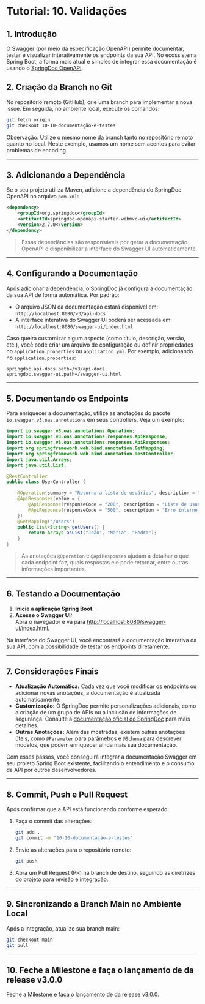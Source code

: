 # Tutorial: 10. Validações 

## 1. Introdução

O Swagger (por meio da especificação OpenAPI) permite documentar, testar e visualizar interativamente os endpoints da sua API. No ecossistema Spring Boot, a forma mais atual e simples de integrar essa documentação é usando o [SpringDoc OpenAPI](https://springdoc.org/).

## 2. Criação da Branch no Git

No repositório remoto (GitHub), crie uma branch para implementar a nova issue. Em seguida, no ambiente local, execute os comandos:

```bash
git fetch origin
git checkout 10-10-documentação-e-testes
```

Observação: Utilize o mesmo nome da branch tanto no repositório remoto quanto no local. Neste exemplo, usamos um nome sem acentos para evitar problemas de encoding.

---

## 3. Adicionando a Dependência

Se o seu projeto utiliza Maven, adicione a dependência do SpringDoc OpenAPI no arquivo `pom.xml`:

```xml
<dependency>
    <groupId>org.springdoc</groupId>
    <artifactId>springdoc-openapi-starter-webmvc-ui</artifactId>
    <version>2.7.0</version>
</dependency>
```

> Essas dependências são responsáveis por gerar a documentação OpenAPI e disponibilizar a interface do Swagger UI automaticamente.

---

## 4. Configurando a Documentação

Após adicionar a dependência, o SpringDoc já configura a documentação da sua API de forma automática. Por padrão:

- O arquivo JSON da documentação estará disponível em:  
  `http://localhost:8080/v3/api-docs`
- A interface interativa do Swagger UI poderá ser acessada em:  
  `http://localhost:8080/swagger-ui/index.html`

Caso queira customizar algum aspecto (como título, descrição, versão, etc.), você pode criar um arquivo de configuração ou definir propriedades no `application.properties` ou `application.yml`. Por exemplo, adicionando no `application.properties`:

```properties
springdoc.api-docs.path=/v3/api-docs
springdoc.swagger-ui.path=/swagger-ui.html
```

---

## 5. Documentando os Endpoints

Para enriquecer a documentação, utilize as anotações do pacote `io.swagger.v3.oas.annotations` em seus controllers. Veja um exemplo:

```java
import io.swagger.v3.oas.annotations.Operation;
import io.swagger.v3.oas.annotations.responses.ApiResponse;
import io.swagger.v3.oas.annotations.responses.ApiResponses;
import org.springframework.web.bind.annotation.GetMapping;
import org.springframework.web.bind.annotation.RestController;
import java.util.Arrays;
import java.util.List;

@RestController
public class UserController {

    @Operation(summary = "Retorna a lista de usuários", description = "Endpoint para obter todos os usuários cadastrados")
    @ApiResponses(value = {
        @ApiResponse(responseCode = "200", description = "Lista de usuários retornada com sucesso"),
        @ApiResponse(responseCode = "500", description = "Erro interno do servidor")
    })
    @GetMapping("/users")
    public List<String> getUsers() {
        return Arrays.asList("João", "Maria", "Pedro");
    }
}
```

> As anotações `@Operation` e `@ApiResponses` ajudam a detalhar o que cada endpoint faz, quais respostas ele pode retornar, entre outras informações importantes.

---

## 6. Testando a Documentação

1. **Inicie a aplicação Spring Boot.**
2. **Acesse o Swagger UI:**  
   Abra o navegador e vá para [http://localhost:8080/swagger-ui/index.html](http://localhost:8080/swagger-ui/index.html).

Na interface do Swagger UI, você encontrará a documentação interativa da sua API, com a possibilidade de testar os endpoints diretamente.

---

## 7. Considerações Finais

- **Atualização Automática:** Cada vez que você modificar os endpoints ou adicionar novas anotações, a documentação é atualizada automaticamente.
- **Customização:** O SpringDoc permite personalizações adicionais, como a criação de um grupo de APIs ou a inclusão de informações de segurança. Consulte a [documentação oficial do SpringDoc](https://springdoc.org/) para mais detalhes.
- **Outras Anotações:** Além das mostradas, existem outras anotações úteis, como `@Parameter` para parâmetros e `@Schema` para descrever modelos, que podem enriquecer ainda mais sua documentação.

Com esses passos, você conseguirá integrar a documentação Swagger em seu projeto Spring Boot existente, facilitando o entendimento e o consumo da API por outros desenvolvedores.

--- 

## 8. Commit, Push e Pull Request

Após confirmar que a API está funcionando conforme esperado:

1. Faça o commit das alterações:
   ```bash
   git add .
   git commit -m "10-10-documentação-e-testes"
   ```
2. Envie as alterações para o repositório remoto:
   ```bash
   git push
   ```
3. Abra um Pull Request (PR) na branch de destino, seguindo as diretrizes do projeto para revisão e integração.

---

## 9. Sincronizando a Branch Main no Ambiente Local

Após a integração, atualize sua branch main:

```bash
git checkout main
git pull
```

---

## 10. Feche a Milestone e faça o lançamento de da release v3.0.0

Feche a Milestone e faça o lançamento de da release v3.0.0.